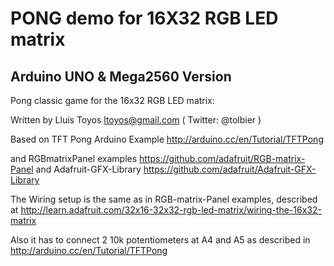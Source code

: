 PONG demo for 16X32 RGB LED matrix
==================================
Arduino UNO & Mega2560 Version
------------------------------

Pong classic game for the 16x32 RGB LED matrix:


Written by Lluis Toyos <ltoyos@gmail.com>  ( Twitter: @tolbier )

 Based on TFT Pong Arduino Example 
 http://arduino.cc/en/Tutorial/TFTPong


and RGBmatrixPanel examples
https://github.com/adafruit/RGB-matrix-Panel
and Adafruit-GFX-Library
https://github.com/adafruit/Adafruit-GFX-Library

The Wiring setup is the same as in RGB-matrix-Panel examples, 
described at 
http://learn.adafruit.com/32x16-32x32-rgb-led-matrix/wiring-the-16x32-matrix

Also it has to connect 2 10k potentiometers at A4 and A5 as described in 
http://arduino.cc/en/Tutorial/TFTPong

